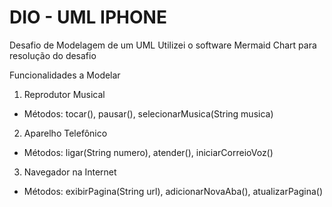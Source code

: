 # DIO - UML IPHONE
Desafio de Modelagem de um UML
Utilizei o software Mermaid Chart para resolução do desafio

Funcionalidades a Modelar
1. Reprodutor Musical
  - Métodos: tocar(), pausar(), selecionarMusica(String musica)
2. Aparelho Telefônico
  - Métodos: ligar(String numero), atender(), iniciarCorreioVoz()
3. Navegador na Internet
  - Métodos: exibirPagina(String url), adicionarNovaAba(), atualizarPagina()
